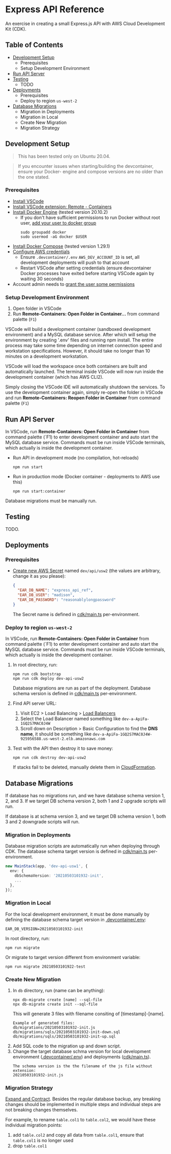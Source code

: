 # Express API Reference
An exercise in creating a small Express.js API with AWS Cloud Development Kit (CDK).


## Table of Contents
- [Development Setup](#development-setup)
  - Prerequisites
  - Setup Development Environment
- [Run API Server](#run-api-server)
- [Testing](#testing)
  - TODO
- [Deployments](#deployments)
  - Prerequisites
  - Deploy to region `us-west-2`
- [Database Migrations](#database-migrations)
  - Migration in Deployments
  - Migration in Local
  - Create New Migration
  - Migration Strategy


## Development Setup

> This has been tested only on Ubuntu 20.04.

> If you encounter issues when starting/building the devcontainer, ensure your Docker- engine and compose versions are no older than the one stated.

### Prerequisites
- [Install VSCode](https://code.visualstudio.com)
- [Install VSCode extension: Remote - Containers](https://marketplace.visualstudio.com/items?itemName=ms-vscode-remote.remote-containers)
- [Install Docker Engine](https://docs.docker.com/engine/install) (tested version 20.10.2)
  - If you don't have sufficient permissions to run Docker without root user, [add your user to docker group](https://docs.docker.com/engine/install/linux-postinstall)
    ```
    sudo groupadd docker
    sudo usermod -aG docker $USER
    ```
- [Install Docker Compose](https://docs.docker.com/compose/install) (tested version 1.29.1)
- [Configure AWS credentials](https://docs.aws.amazon.com/cdk/latest/guide/getting_started.html#getting_started_prerequisites)
  - Ensure `.devcontainer/.env` `AWS_DEV_ACCOUNT_ID` is set, all development deployments will push to that account
  - Restart VSCode after setting credentials (ensure devcontainer Docker processes have exited before starting VSCode again by waiting 30 seconds)
- Account admin needs to [grant the user some permissions](docs/aws-deployment-account-permissions.md)

### Setup Development Environment
1. Open folder in VSCode
2. Run **Remote-Containers: Open Folder in Container...** from command palette (`F1`)

VSCode will build a development container (sandboxed development environment) and a MySQL database service. After which will setup the environment by creating '.env' files and running npm install. The entire process may take some time depending on internet connection speed and workstation specifications. However, it should take no longer than 10 minutes on a development workstation.

VSCode will load the workspace once both containers are built and automatically launched. The terminal inside VSCode will now run inside the development container (which has AWS CLI2).

Simply closing the VSCode IDE will automatically shutdown the services. To use the development container again, simply re-open the folder in VSCode and run **Remote-Containers: Reopen Folder in Container** from command palette (`F1`)


## Run API Server
In VSCode, run **Remote-Containers: Open Folder in Container** from command palette (`F1) to enter development container and auto start the MySQL database service. Commands must be run inside VSCode terminals, which actually is inside the development container.

- Run API in development mode (no compilation, hot-reloads)
    ```
    npm run start
    ```
- Run in production mode (Docker container - deployments to AWS use this)
    ```
    npm run start:container
    ```

Database migrations must be manually run.


## Testing
TODO.


## Deployments

### Prerequisites
- [Create new AWS Secret](https://us-west-2.console.aws.amazon.com/secretsmanager/home?region=us-west-2#!/listSecrets) named `dev/api/usw2` (the values are arbitrary, change it as you please):
    ```json
    {
      "EAR_DB_NAME": "express_api_ref",
      "EAR_DB_USER": "madison",
      "EAR_DB_PASSWORD": "reasonablylongpassword"
    }
    ```
    The Secret name is defined in [cdk/main.ts](cdk/main.ts) per-environment.

### Deploy to region `us-west-2`
In VSCode, run **Remote-Containers: Open Folder in Container** from command palette (`F1) to enter development container and auto start the MySQL database service. Commands must be run inside VSCode terminals, which actually is inside the development container.

1. In root directory, run:
    ```
    npm run cdk bootstrap
    npm run cdk deploy dev-api-usw2
    ```
    Database migrations are run as part of the deployment. Database schema version is defined in [cdk/main.ts](cdk/main.ts) per-environment.

2. Find API server URL:
    1. Visit EC2 > Load Balancing > [Load Balancers](https://us-west-2.console.aws.amazon.com/ec2/v2/home?region=us-west-2#LoadBalancers:)
    2. Select the Load Balancer named something like `dev-a-ApiFa-1GQ2S7MAC0J4W`
    3. Scroll down on Description > Basic Configuration to find the **DNS name**, it should be something like `dev-a-ApiFa-1GQ2S7MAC0J4W-925956588.us-west-2.elb.amazonaws.com`

3. Test with the API then destroy it to save money:
    ```
    npm run cdk destroy dev-api-usw2
    ```
    If stacks fail to be deleted, manually delete them in [CloudFormation](https://us-west-2.console.aws.amazon.com/cloudformation/home?region=us-west-2).

## Database Migrations
If database has no migrations run, and we have database schema version 1, 2, and 3. If we target DB schema version 2, both 1 and 2 upgrade scripts will run.

If database is at schema version 3, and we target DB schema version 1, both 3 and 2 downgrade scripts will run.

### Migration in Deployments
Database migration scripts are automatically run when deploying through CDK. The database schema target version is defined in [cdk/main.ts](cdk/main.ts) per-environment.
```typescript
new MainStack(app, 'dev-api-usw1', {
  env: {
    dbSchemaVersion: '20210503101932-init',
    ...
  },
});
```

### Migration in Local
For the local development environment, it must be done manually by defining the database schema target version in [.devcontainer/.env](.devcontainer/.env):
```
EAR_DB_VERSION=20210503101932-init
```

In root directory, run:
```
npm run migrate
```

Or migrate to target version different from environment variable:
```
npm run migrate 20210503101922-test
```

### Create New Migration
1. In `db` directory, run (name can be anything):
    ```
    npx db-migrate create [name] --sql-file
    npx db-migrate create init --sql-file
    ```
    This will generate 3 files with filename consiting of [timestamp]-[name].
    ```
    Example of generated files:
    db/migrations/20210503101932-init.js
    db/migrations/sqls/20210503101932-init-down.sql
    db/migrations/sqls/20210503101932-init-up.sql
    ```
2. Add SQL code to the migration up and down script.
3. Change the target database schma version for local development environment ([.devcontainer/.env](.devcontainer/.env)) and deployments ([cdk/main.ts](cdk/main.ts)).
    ```
    The schema version is the the filename of the js file without extension:
    20210503101932-init.js
    ```

### Migration Strategy
[Expand and Contract](https://www.tim-wellhausen.de/papers/ExpandAndContract/ExpandAndContract.html). Besides the regular database backup, any breaking changes should be implemented in multiple steps and individual steps are not breaking changes themselves.

For example, to rename `table.col1` to `table.col2`, we would have these individual migration points:
1. add `table.col2` and copy all data from `table.col1`, ensure that `table.col1` is no longer used
2. drop `table.col1`